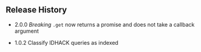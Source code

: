 ## Release History

* 2.0.0 *Breaking* `.get` now returns a promise and does not take a callback argument

* 1.0.2 Classify IDHACK queries as indexed
